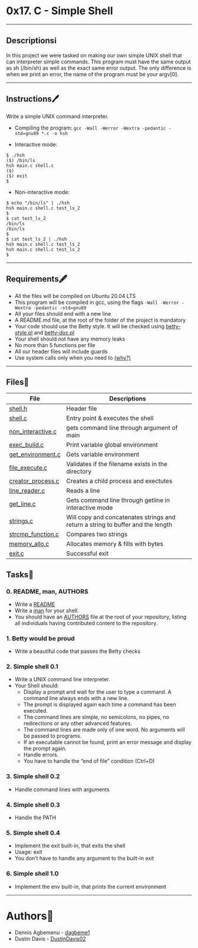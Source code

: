 # 0x17. C - Simple Shell

---

## Descriptions:information_source:

In this project we were tasked on making our own simple UNIX shell that can interpreter simple commands. This program must have the same output as sh (/bin/sh) as well as the exact same error output. The only difference is when we print an error, the name of the program must be your argv[0].

---

## Instructions:pen:

Write a simple UNIX command interpreter.
* Compiling the program:
`gcc -Wall -Werror -Wextra -pedantic -std=gnu89 *.c -o hsh`

* Interactive mode:
```
$ ./hsh
($) /bin/ls
hsh main.c shell.c
($)
($) exit
$
```

* Non-interactive mode:
```
$ echo "/bin/ls" | ./hsh
hsh main.c shell.c test_ls_2
$
$ cat test_ls_2
/bin/ls
/bin/ls
$
$ cat test_ls_2 | ./hsh
hsh main.c shell.c test_ls_2
hsh main.c shell.c test_ls_2
$
```

---

## Requirements:fountain_pen:

- All the files will be compiled on Ubuntu 20.04 LTS 
- This program will be compiled in gcc, using the flags `-Wall -Werror -Wextra -pedantic -std=gnu89`
- All your files should end with a new line
- A README.md file, at the root of the folder of the project is mandatory
- Your code should use the Betty style. It will be checked using [betty-style.pl](https://github.com/holbertonschool/Betty/blob/master/betty-style.pl) and [betty-doc.pl](https://github.com/holbertonschool/Betty/blob/master/betty-doc.pl)
- Your shell should not have any memory leaks
- No more than 5 functions per file
- All our header files will include guards
- Use system calls only when you need to [(why?)](https://www.quora.com/Why-are-system-calls-expensive-in-operating-systems)

---

## Files:file_folder:

File|Descriptions
---|---
[shell.h](./shell.h)|Header file
[shell.c](./shell.c)|Entry point & executes the shell
[non_interactive.c](./non_interactive.c)|gets command line through argument of main
[exec_build.c](./exec_build.c)|Print variable global environment
[get_environment.c](./get_environment.c)|Gets variable environment
[file_execute.c](./file_execute.c)|Validates if the filename exists in the directory
[creator_process.c](./creator_process.c)|Creates a child process and exectutes
[line_reader.c](./line_reader.c)|Reads a line
[get_line.c](./get_line.c)|Gets command line through getline in interactive mode
[strings.c](./strings.c)|Will copy and concatenates strings and return a string to buffer and the length
[strcmp_function.c](./strcmp_function.c)|Compares two strings
[memory_allo.c](./memory_allo.c)|Allocates memory & fills with bytes
[exit.c](./exit.c)|Successful exit

## Tasks:scroll:

### 0. README, man, AUTHORS
* Write a [README](https://github.com/DustinDavis02/holbertonschool-simple_shell/blob/main/README.md)
* Write a [man](https://github.com/DustinDavis02/holbertonschool-simple_shell/blob/main/man_1_simple_shell) for your shell.
* You should have an [AUTHORS](https://github.com/DustinDavis02/holbertonschool-simple_shell/blob/main/AUTHORS) file at the root of your repository, listing all individuals having contributed content to the repository.

### 1. Betty would be proud
* Write a beautiful code that passes the Betty checks

### 2. Simple shell 0.1
* Write a UNIX command line interpreter.
* Your Shell should:
	- Display a prompt and wait for the user to type a command. A command line always ends with a new line.
	- The prompt is displayed again each time a command has been executed.
	- The command lines are simple, no semicolons, no pipes, no redirections or any other advanced features.
	- The command lines are made only of one word. No arguments will be passed to programs.
	- If an executable cannot be found, print an error message and display the prompt again.
	- Handle errors.
	- You have to handle the “end of file” condition (Ctrl+D)
### 3. Simple shell 0.2
* Handle command lines with arguments

### 4. Simple shell 0.3
* Handle the PATH

### 5. Simple shell 0.4
* Implement the exit built-in, that exits the shell
* Usage: exit
* You don’t have to handle any argument to the built-in exit
### 6. Simple shell 1.0
* Implement the env built-in, that prints the current environment

---

# Authors:bookmark:
* Dennis Agbemenu - [dagbeme1](https://github.com/dagbeme1)
* Dustin Davis - [DustinDavis02](https://github.com/DustinDavis02)
